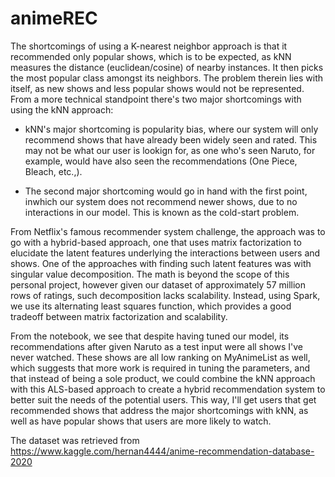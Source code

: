 # animeREC
The shortcomings of using a K-nearest neighbor approach is that it recommended only popular shows, which is to be expected, as kNN measures the distance (euclidean/cosine) of nearby instances. It then picks the most popular class amongst its neighbors. The problem therein lies with itself, as new shows and less popular shows would not be represented. From a more technical standpoint there's two major shortcomings with using the kNN approach: 

*  kNN's major shortcoming is popularity bias, where our system will only recommend shows that have already been widely seen and rated. This may not be what our user is lookign for, as one who's seen Naruto, for example, would have also seen the recommendations (One Piece, Bleach, etc.,).

* The second major shortcoming would go in hand with the first point, inwhich our system does not recommend newer shows, due to no interactions in our model. This is known as the cold-start problem.

From Netflix's famous recommender system challenge, the approach was to go with a hybrid-based approach, one that uses matrix factorization to elucidate the latent features underlying the interactions between users and shows. One of the approaches with finding such latent features was with singular value decomposition. The math is beyond the scope of this personal project, however given our dataset of approximately 57 million rows of ratings, such decomposition lacks scalability. Instead, using Spark, we use its alternating least squares function, which provides a good tradeoff between matrix factorization and scalability.

From the notebook, we see that despite having tuned our model, its recommendations after given Naruto as a test input were all shows I've never watched. These shows are all low ranking on MyAnimeList as well, which suggests that more work is required in tuning the parameters, and that instead of being a sole product, we could combine the kNN approach with this ALS-based approach to create a hybrid recommendation system to better suit the needs of the potential users. This way, I'll get users that get recommended shows that address the major shortcomings with kNN, as well as have popular shows that users are more likely to watch.


The dataset was retrieved from https://www.kaggle.com/hernan4444/anime-recommendation-database-2020
